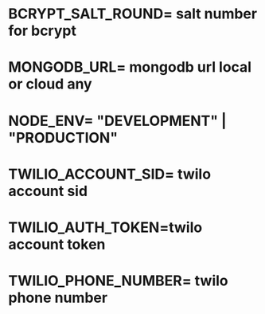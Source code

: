 # BCRYPT_SALT_ROUND= salt number for bcrypt

# MONGODB_URL= mongodb url local or cloud any

# NODE_ENV= "DEVELOPMENT" | "PRODUCTION"

# TWILIO_ACCOUNT_SID= twilo account sid 

# TWILIO_AUTH_TOKEN=twilo account token

# TWILIO_PHONE_NUMBER= twilo phone number